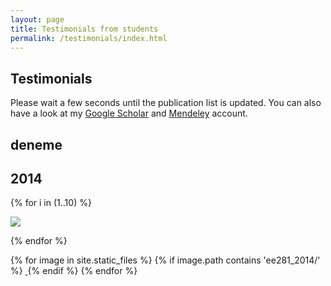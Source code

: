 ```yaml
---
layout: page
title: Testimonials from students
permalink: /testimonials/index.html
---
```


## Testimonials

Please wait a few seconds until the publication list is updated. You can also have a look at my [Google Scholar](http://scholar.google.com/citations?user=dzuKyxwAAAAJ&hl=en) and [Mendeley](http://www.mendeley.com/profiles/ozan-keysan/) account.

## deneme

## 2014

{% for i in (1..10) %}

<div class="image">
<img src="../images/evaluation/ee281_2014/file-{{ i }}.jpg" ><br>
</div>


{% endfor %}


{% for image in site.static_files %}
    {% if image.path contains 'ee281_2014/' %}
        <a href="{{ site.baseurl }}{{ image.path }}" target="_blank">
            <img src="{{ site.baseurl }}{{ image.path }}" alt="" class="img-thumbnail" />
        </a>
    {% endif %}
{% endfor %}
